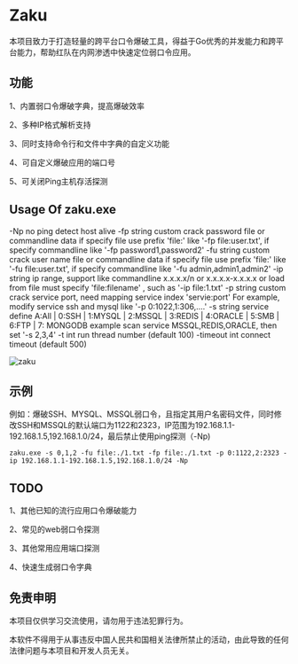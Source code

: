 # Zaku
本项目致力于打造轻量的跨平台口令爆破工具，得益于Go优秀的并发能力和跨平台能力，帮助红队在内网渗透中快速定位弱口令应用。

## 功能

1、内置弱口令爆破字典，提高爆破效率

2、多种IP格式解析支持

3、同时支持命令行和文件中字典的自定义功能

4、可自定义爆破应用的端口号

5、可关闭Ping主机存活探测

## Usage Of zaku.exe
 -Np
        no ping detect host alive
  -fp string
        custom crack password file or commandline data
         if specify file use prefix 'file:' like '-fp file:user.txt', if specify commandline like '-fp password1,password2'
  -fu string
        custom crack user name file or commandline data
         if specify file use prefix 'file:' like '-fu file:user.txt', if specify commandline like '-fu admin,admin1,admin2'
  -ip string
        ip range, support like commandline x.x.x.x/n or x.x.x.x-x.x.x.x or load from file must specify 'file:filename' , such as '-ip file:1.txt'
  -p string
        custom crack service port, need mapping service index 'servie:port'
         For example, modify service ssh and mysql like '-p 0:1022,1:306,....'
  -s string
        service define A:All | 0:SSH | 1:MYSQL | 2:MSSQL | 3:REDIS | 4:ORACLE | 5:SMB | 6:FTP | 7: MONGODB
         example scan service MSSQL,REDIS,ORACLE, then set '-s 2,3,4'
  -t int
        run thread number (default 100)
  -timeout int
        connect timeout (default 500)

![zaku](https://github.com/L4ml3da/zaku/blob/main/img/zaku.jpg)

## 示例

例如：爆破SSH、MYSQL、MSSQL弱口令，且指定其用户名密码文件，同时修改SSH和MSSQL的默认端口为1122和2323，IP范围为192.168.1.1-192.168.1.5,192.168.1.0/24，最后禁止使用ping探测（-Np)

```
zaku.exe -s 0,1,2 -fu file:./1.txt -fp file:./1.txt -p 0:1122,2:2323 -ip 192.168.1.1-192.168.1.5,192.168.1.0/24 -Np

```


## TODO

1、其他已知的流行应用口令爆破能力

2、常见的web弱口令探测

3、其他常用应用端口探测

4、快速生成弱口令字典



## 免责申明

本项目仅供学习交流使用，请勿用于违法犯罪行为。

本软件不得用于从事违反中国人民共和国相关法律所禁止的活动，由此导致的任何法律问题与本项目和开发人员无关。

